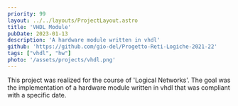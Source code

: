 ```yaml
---
priority: 99
layout: ../../layouts/ProjectLayout.astro
title: 'VHDL Module'
pubDate: 2023-01-13
description: 'A hardware module written in vhdl'
github: 'https://github.com/gio-del/Progetto-Reti-Logiche-2021-22'
tags: ["vhdl", "hw"]
photo: '/assets/projects/vhdl.png'
---
```

This project was realized for the course of 'Logical Networks'. The goal was the implementation of a hardware module written in vhdl that was compliant with a specific date.

